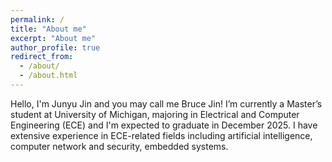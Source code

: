 ```yaml
---
permalink: /
title: "About me"
excerpt: "About me"
author_profile: true
redirect_from:
  - /about/
  - /about.html
---
```

Hello, I'm Junyu Jin and you may call me Bruce Jin!
I’m currently a Master’s student at University of Michigan, majoring in Electrical and Computer Engineering (ECE) and I'm expected to graduate in December 2025. I have extensive experience in ECE-related fields including artificial intelligence, computer network and security, embedded systems. 

